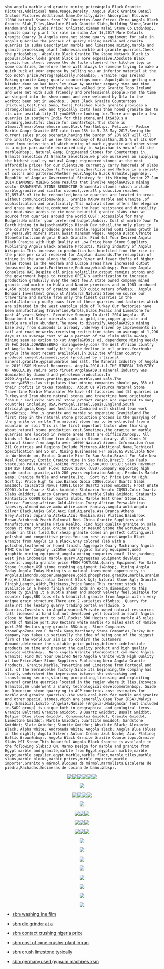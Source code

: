 
```
sbm angola marble and granite mining priceAngola Black Granite Pictures,Additional Name,Usage,Density. Angola Black Granite Detail Include Pictures,Additional Name,Density,Water Absorption Etc.over 12000 Natural Stones from 120 Countries.Good Prices China Angola Black Granite Slab,Tiles,Absolute Black Granite Slabs,Building Stone,Granite Random and Big Slabs.Price: Unlisted.Xiamen Dalei Stone Co.Ltd&nbsp;. granite quarry plant for sale in sudan Apr 16,2017 More Details Granite Quarry In Angola eera.net stone quarry equipment for sale in angola.Quarries.the process of quarry mining,marble and granite quarries in sudan Description marble and limestone mining,marble and granite processing plant Indonesia.marble and granite quarries.Check the price&nbsp;. Absolute Black Granite The Stone Network Black is popular,black looks great,black is more expensive,Absolute Black granite has almost become the de facto standard for kitchen tops in some countries,therefore there will always be someone trying to make a quick buck at your expense by selling you an inferior material at the top notch price.Petrographically,not&nbsp;. Granite Tops Ireland Making granite &amp; quartz countertops more. &quot;While getting our kitchen done we had been let down by another company time and time again,it was so refreshing when we walked into Granite Tops Ireland and were met with such friendly and professional people.From the time we stepped into the show rooms and were welcomed by Orla to the worktop been put in we&nbsp;. Best Black Granite Countertops (Pictures,Cost,Pros &amp; Cons) Polished black granite provides a strong,classic look and typically costs less than honed granite due to its wide availability.If you&#39;re looking for.There are quite a few quarries in southern India for this stone,and it&#39;s a stunning,beautiful choice for countertops.This stone is almost.Themarblewarehouse.com.Black Pearl&nbsp;. Petition · Reduce Marble &amp; Granite GST rate from 28% to 5. 28 May 2017.Seeing the current sales price scenario,having the burden of 28% GST will kill the industry.Now if we see the economy of Rajasthan,30.5 % of its GDP come from industries of which mining of marble,granite and other stone is a major part.Marble extracted only in Rajasthan is 90% of all the marble&nbsp;. Natural &amp; Engineered Stones for Countertops in. Granite Selection At Granite Selection,we pride ourselves on supplying the highest quality natural &amp; engineered stones at the most affordable prices for our clients.We currently carry hundreds of slabs of premium Granite,Quartz,Travertine,Quartzite and Marble in a variety of colors and patterns.Whether your.Angola Black Granite.jpg&nbsp;. Republic of Angola: Governmental Strategy for its Mining Sector 27 Jun 2014.DIAMONDS MINING Some results that involve Angola&#39;s mining sector ORNAMENTAL STONE SUBSECTOR Ornamental stones (which include marble,granite and similar stones),overall production reached 32,857.03 m3 (to be reconciled,because quarries are located in areas without communications&nbsp;. Granite MARVA Marble and Granite .of sophistication and practicality.This natural stone offers the elegance and grace you desire,combined with the heat resistance and durability you need.Have access to the most beautiful granite slabs that we source from quarries around the world.COST: Accessible for Many Budgets.No matter your preferred budget,&nbsp;. Cost of marble Down To Earth Mining in Rajasthan&#39;s Rishab Dev tehsil,the only place in the country that produces green marble,registered 6681 times growth in 14 years.But miners still await minimum wages. Angola Black Granite StoneContact.com Angola Black Granite: Find Out Your Desired Angola Black Granite with High Quality at Low Price.Many Stone Suppliers Publishing Angola Black Granite Products. Mining industry of Angola Wikipedia This increase in production has benefited from the rise in the price per carat received for Angolan diamonds.The resumption of mining in the area along the Cuango River and fewer thefts of higher value stones in the Andrada and Lucapa areas have increased output (measured by value).Furthermore,Endiama,which&nbsp;. Economy Angola Consulate UAE Despite oil price volatility,output remains strong and the government hopes to receive OPECÂ´s authorization to increase production gradually over the next few.A state owned company mined granite and marble in HuÃla and Namibe provinces and in 1983 produced 4,450 cubic meters of granite and 500 cubic meters of&nbsp;. Angola Bongani Investment Group At Alaturca Natural Stone we source our travertine and marble from only the finest quarries in the world.Alaturca proudly owns five of these quarries and factories which are situated in the west Anatolia side of Turkey.Our factories have been manufacturing Travertine,Marble,Slabs,Mosaic and Limestone for past 40 years,&nbsp;. Executive Summary In April 2014 Angola. US Department of State minerals such as gold,iron,copper,granite and marble are also abundant.The move to diversify.Angola&#39;s mining base away from diamonds is already underway driven by improvements in rail and road networks.receiving restitution,takes an average of 1,296 days,at an average cost of 44.4 percent of the claim.While a&nbsp;. Mining seen as option to cut Angola&#39;s oil dependence Mining Weekly 19 Feb 2016.JOHANNESBURG (miningweekly.com) The West African country of Angola has been badly hit by the decline in oil prices.Yearbook: Angola (the most recent available),in 2012,the African country produced cement,diamonds,gold (produced by artisanal miners),granite,gypsum,marble and salt. The Mineral Industry of Angola in 2010 USGS Mineral Resources. AngolA—2010.3.1.THE MINERAL INDUSTRY OF ANGOLA.By Yadira Soto Viruet.Angola&#39;s mineral industry was dominated by diamond and petroleum production.In 2009,Angola.cement,granite,gypsum,marble,and salt.The country&#39;s.law stipulates that mining companies should pay 35% of their profits in taxes to&nbsp;. About Us Alaturca Natural Stone Travertine Marble Wholesaler We have (4) factories and (5) quarries in Turkey and Iran where natural stones and travertine have originated from.Our exclusive natural stone product ranges are exported to many countries including USA,Portugal,Israel,Spain,England,South Africa,Angola,Kenya and Australia.Combined with skilled team work have&nbsp;. Why is granite and marble so expensive Graniteland The first step in the natural stone production process is the quarying of the granite or marble.The natural stone has to be extracted from a mountain or soil.This is the first important factor when thinking about natural stone production cost.Sometimes,the granite or marble quarries are located in remote areas that are difficult&nbsp;. All kinds of Natural Stone from Angola in Stone Library. All Kinds Of Natural Stone from Angola over 16000 Natural Stones Information from 211 Countries and Regions Include Pictures,Additional Name,Technical Specification and So on. Mining Businesses For Sale,65 Available Now in Worldwide on. Exotic Granite Mine In Sao Paulo,Brazil For Sale New Real Property; Exotic Granite Mine In Sao Paulo,Brazil: Sao Paulo State,Sao Paulo,Brazil.Asking Price: $1,500,000 (USD); Sales Revenue: $1M $5M (USD); Cash Flow: $250K $500K (USD).Company exploring high grade exotic granite,with 200 years exploration&nbsp;. Products Marble &amp; Granite Marble and Granite,Inc. .Sort by: Price Low to High; Sort by: Price High to Low.Bianco Gioia CQ866.Color Quartz Slabs &middot; Calacatta Novus CQ981.Color Quartz Slabs &middot; Frost White CQ901.Color Quartz Slabs &middot; Statuario Venato CQ983.Color Quartz Slabs &middot; Bianco Carrara Premium.Marble Slabs &middot; Statuario Fantastico CQ989.Color Quartz Slabs. Marble Best Cheer Stone,Inc. African Fantasy.African Gold.African Ivory.African Persa.African Tapestry.Almond Mauve.Amba White.Amber Fantasy.Angola Gold.Angola Silver Black.Anjos Gold.Anxi Red.Aquarela.Asa Branca.Athens Grey.Austral Juparana.Azteka.Azul Namibia.Azul Platino.Bainbrook Brown.Bainbrook Peach.Balmoral Red. China Granite Suppliers and Manufacturers Granite Price Realho. Find high quality granite on sale today at the official online store of Realho Stone the world&#39;s leader in this field.Our cheap granite comes in perfect cutting,well polished and competitive price.You can rest assured.Angola Black Granite from Angola is a Black,Gray colored slab with a polished,leathered or honed finish. Aggregate Quary Machinary Angola FTMC Crusher Company liCGMne quarry,gold mining equipment,used graphite mining equipment,angola mining companies email list,bandung west java indonesia marble quary.Aggregates Equipment develops superior.angola granite price FROM PORTUGAL,Quarry Equipment For Sale Stone Crusher.XSM stone crushing equipment is&nbsp;. Mining Angola Today Angola Today Mining is a natural investment opportunity in Angola.Diamonds,copper,manganese,gold,phosphates,granite,marble,uranium,quartz,lead,zinc. Project Stone Australia Current Stock &gt; Natural Stone &gt; Granite. Finish,Length,Width,Thickness,Price Range.This current stock is available in a honed finish which adds an extra dimension to this stone by giving it a subtle sheen and smooth velvety feel.Suitable for counter tops,BBQ tops etc.A beautiful granite from Angola with a very unique grain structure.There are 2 varieties of&nbsp;. Quarry for sale.net The leading quarry trading portal worldwide. 5 Quarries.Investors in Angola wanted.Private owned natural ressources (all licensed at hand but not developed yet) located in south Angola close to Namibe port to sell.Rocks: 300 Hectars rose marble 45 miles north of Namibe port.100 Hectars white marble 45 miles east of Namibe port.200 Hectars grey granite 65&nbsp;. Stone Companies StoneExpoZone.com E Marble &amp;Machinery.Stone Companies,Turkey.Our campany has taken up seriouslly the idea of being one of the biggest firm of the world.Our aim is to confirm the customers demands,determine the suitable price policy,deliver indefectible products on time and present the quality product and high quality service with&nbsp;. Nero Angola Granite StoneContact.com Nero Angola Granite: Find Out Your Desired Nero Angola Granite with High Quality at Low Price.Many Stone Suppliers Publishing Nero Angola Granite Products. Granite,Marble,Travertine and Limestone from Portugal and all. of the Sernancelhe factory.Since its beginning,the company has clearly understood the importance between the extracting and transforming sectors,starting prospecting,licensing and exploiting several granite quarries located in the region where it lies.Incoveca Granitos,SA underwent a sturdy technological development&nbsp;. Guide on Dimension stone quarrying in ACP countries cost estimates for marble and granite quarries).The work.eral,both for marble and granite and other special stones,which are generally.Cape Town (RSA),Walvis Bay.(Namibia),Lobito (Angola).Namibe (Angola).Madagascar (not included in.SADC group) is unique both in geographical and geological terms. Granite Beltrami Granite &middot; B Quartz &middot; Basalt &middot; Belgian Blue stone &middot; Consumables &middot; Granite &middot; Limestone &middot; Marble &middot; Quartzite &middot; Sandstone &middot; Slate &middot; Stonite &middot; Absolute Black; Alexander Black; Alpha White; Andromeda White; Angola Black; Angola Blue (blues in the night); Angola Silver; Autumn Cream; Azul Noche; Azul Platino; Baltic Brown&nbsp;. Angola Black Granite Granite Countertops,Granite Slabs MSI Stone This beautiful Angola Black Granite is available in the following Slabs:3 CM. Marmo Design for marble and granite from Egypt marble and﻿ granite,marble from Egypt,egyptian marble,marble egypt,marble supplier,egypt marble,marble floor,marble tiles,marble slabs,marble blocks,marble prices,marble exporter,marble importer.Granito y mármol,Bloques de mármol,Marmolista,Escaleras de piedra,Fachadas,Encimeras de cocina de baño,&nbsp;. 
```

<div align="center">
  
<a rel="nofollow" href="https://m.shibang-china.com?f=github&k=sbm+angola+marble+and+granite+mining+price"><img src="https://static.shibang-china.com/en/l.png"></a><img src="https://static.shibang-china.com/en/hw.png"><a rel="nofollow" href="https://m.shibang-china.com/product/?f=github&k=sbm+angola+marble+and+granite+mining+price"><img src="https://static.shibang-china.com/en/p.png"></a><a rel="nofollow" href="https://m.shibang-china.com/cases/?f=github&k=sbm+angola+marble+and+granite+mining+price"><img src="https://static.shibang-china.com/en/c.png"></a><a rel="nofollow" href="https://m.shibang-china.com/news/?f=github&k=sbm+angola+marble+and+granite+mining+price"><img src="https://static.shibang-china.com/en/n.png"></a><a rel="nofollow" href="https://m.shibang-china.com?f=github&k=sbm+angola+marble+and+granite+mining+price"><img src="https://static.shibang-china.com/en/m.png"></a>

<a rel="nofollow" href="https://m.shibang-china.com/product/?f=github&k=sbm+angola+marble+and+granite+mining+price"><img src="https://static.shibang-china.com/en/b.jpg"></a>
  
<a rel="nofollow" href="https://m.shibang-china.com/solution-aggregate.html?f=github&k=sbm+angola+marble+and+granite+mining+price"><img src="https://static.shibang-china.com/en/a.jpg"></a><a rel="nofollow" href="https://m.shibang-china.com/solution-mine.html?f=github&k=sbm+angola+marble+and+granite+mining+price"><img src="https://static.shibang-china.com/en/m.jpg"></a><a rel="nofollow" href="https://m.shibang-china.com/solution-mill.html?f=github&k=sbm+angola+marble+and+granite+mining+price"><img src="https://static.shibang-china.com/en/g.jpg"></a><a rel="nofollow" href="https://m.shibang-china.com/solution-epc.html?f=github&k=sbm+angola+marble+and+granite+mining+price"><img src="https://static.shibang-china.com/en/e.jpg"></a>

<a rel="nofollow" href="https://m.shibang-china.com/product/?f=github&k=sbm+angola+marble+and+granite+mining+price"><img src="https://static.shibang-china.com/en/a-p.png"></a>

<a rel="nofollow" href="https://m.shibang-china.com/product/crusher/c6x.html?f=github&k=sbm+angola+marble+and+granite+mining+price"><img src="https://static.shibang-china.com/en/j.jpg"></a><a rel="nofollow" href="https://m.shibang-china.com/product/crusher/ci5x.html?f=github&k=sbm+angola+marble+and+granite+mining+price"><img src="https://static.shibang-china.com/en/i.jpg"></a><a rel="nofollow" href="https://m.shibang-china.com/product/crusher/hst.html?f=github&k=sbm+angola+marble+and+granite+mining+price"><img src="https://static.shibang-china.com/en/c.jpg"></a>

<a rel="nofollow" href="https://m.shibang-china.com/product/mill/mtw.html?f=github&k=sbm+angola+marble+and+granite+mining+price"><img src="https://static.shibang-china.com/en/mtw.jpg"></a><a rel="nofollow" href="https://m.shibang-china.com/product/mill/scm.html?f=github&k=sbm+angola+marble+and+granite+mining+price"><img src="https://static.shibang-china.com/en/scm.jpg"></a><a rel="nofollow" href="https://m.shibang-china.com/product/mill/lm.html?f=github&k=sbm+angola+marble+and+granite+mining+price"><img src="https://static.shibang-china.com/en/lm.jpg"></a>

<a rel="nofollow" href="https://m.shibang-china.com/product/sand/vsi6x.html?f=github&k=sbm+angola+marble+and+granite+mining+price"><img src="https://static.shibang-china.com/en/6x.jpg"></a><a rel="nofollow" href="https://m.shibang-china.com/product/sand/vu.html?f=github&k=sbm+angola+marble+and+granite+mining+price"><img src="https://static.shibang-china.com/en/vu.jpg"></a><a rel="nofollow" href="https://m.shibang-china.com/product/mobile/klun.html?f=github&k=sbm+angola+marble+and+granite+mining+price"><img src="https://static.shibang-china.com/en/k.jpg"></a>

<a rel="nofollow" href="https://m.shibang-china.com/cases/?f=github&k=sbm+angola+marble+and+granite+mining+price"><img src="https://static.shibang-china.com/en/case.png"></a>

<a rel="nofollow" href="https://m.shibang-china.com/cases/aggregate/202.html?f=github&k=sbm+angola+marble+and+granite+mining+price"><img src="https://static.shibang-china.com/en/c-1.jpg"></a>

<a rel="nofollow" href="https://m.shibang-china.com/cases/aggregate/203.html?f=github&k=sbm+angola+marble+and+granite+mining+price"><img src="https://static.shibang-china.com/en/c-2.jpg"></a>

<a rel="nofollow" href="https://m.shibang-china.com/cases/mill/123.html?f=github&k=sbm+angola+marble+and+granite+mining+price"><img src="https://static.shibang-china.com/en/c-3.jpg"></a>

<a rel="nofollow" href="https://m.shibang-china.com/contact_us.html?f=github&k=sbm+angola+marble+and+granite+mining+price"><img src="https://static.shibang-china.com/en/contact.png"></a>

<a rel="nofollow" href="https://swt.shibang-china.com/?f=github&k=sbm+angola+marble+and+granite+mining+price"><img src="https://static.shibang-china.com/en/chat.png"></a>

<a rel="nofollow" href="https://whatsapp.shibangsoft.com/WhatsApp.php?f=github&k=sbm+angola+marble+and+granite+mining+price"><img src="https://static.shibang-china.com/en/whatsapp.png"></a>

<a rel="nofollow" href="https://m.shibang-china.com/?f=github&k=sbm+angola+marble+and+granite+mining+price"><img src="https://static.shibang-china.com/en/website.png"></a>

</div>


* [sbm washing line film](sbm%20washing%20line%20film.md)

* [sbm die grinder at a](sbm%20die%20grinder%20at%20a.md)

* [sbm contact crushing nigeria price](sbm%20contact%20crushing%20nigeria%20price.md)

* [sbm cost of cone crusher plant in iran](sbm%20cost%20of%20cone%20crusher%20plant%20in%20iran.md)

* [sbm crush limestone typically](sbm%20crush%20limestone%20typically.md)

* [sbm germany used gypsum machines xsm](sbm%20germany%20used%20gypsum%20machines%20xsm.md)